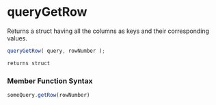 # queryGetRow

Returns a struct having all the columns as keys and their corresponding values.

```javascript
queryGetRow( query, rowNumber );
```

```javascript
returns struct
```
### Member Function Syntax

```javascript
someQuery.getRow(rowNumber)
```
